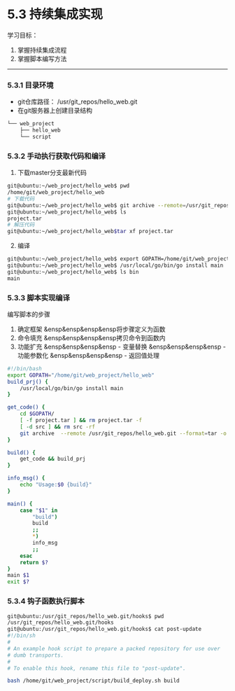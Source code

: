 # 5.3 持续集成实现
学习目标：

1. 掌握持续集成流程
2. 掌握脚本编写方法

---

### 5.3.1 目录环境

- git仓库路径：
/usr/git_repos/hello_web.git
- 在git服务器上创建目录结构
```bash
└── web_project
    ├── hello_web
    └── script
```

### 5.3.2 手动执行获取代码和编译
1. 下载master分支最新代码
```bash
git@ubuntu:~/web_project/hello_web$ pwd
/home/git/web_project/hello_web
# 下载代码
git@ubuntu:~/web_project/hello_web$ git archive --remote=/usr/git_repos/hello_web.git --format=tar -o project.tar master
git@ubuntu:~/web_project/hello_web$ ls
project.tar
# 解压代码
git@ubuntu:~/web_project/hello_web$tar xf project.tar
```

2. 编译
```bash
git@ubuntu:~/web_project/hello_web$ export GOPATH=/home/git/web_project/hello_web/
git@ubuntu:~/web_project/hello_web$ /usr/local/go/bin/go install main
git@ubuntu:~/web_project/hello_web$ ls bin
main
```

### 5.3.3 脚本实现编译
编写脚本的步骤
1. 确定框架
&ensp&ensp&ensp&ensp将步骤定义为函数
2. 命令填充
&ensp&ensp&ensp&ensp拷贝命令到函数内
3. 功能扩充
&ensp&ensp&ensp&ensp - 变量替换
&ensp&ensp&ensp&ensp - 功能参数化
&ensp&ensp&ensp&ensp - 返回值处理

```bash
#!/bin/bash
export GOPATH="/home/git/web_project/hello_web"
build_prj() {
	/usr/local/go/bin/go install main
}

get_code() {
	cd $GOPATH/
	[ -f project.tar ] && rm project.tar -f
	[ -d src ] && rm src -rf
	git archive  --remote /usr/git_repos/hello_web.git --format=tar -o project.tar master && tar xf project.tar
}

build() {
	get_code && build_prj
}

info_msg() {
	echo "Usage:$0 {build}"
}

main() {
	case "$1" in
	    "build")
		build
		;;
	    *)
		info_msg
		;;
	esac
	return $?
}
main $1
exit $?
```

### 5.3.4 钩子函数执行脚本

```bash
git@ubuntu:/usr/git_repos/hello_web.git/hooks$ pwd
/usr/git_repos/hello_web.git/hooks
git@ubuntu:/usr/git_repos/hello_web.git/hooks$ cat post-update
#!/bin/sh
#
# An example hook script to prepare a packed repository for use over
# dumb transports.
#
# To enable this hook, rename this file to "post-update".

bash /home/git/web_project/script/build_deploy.sh build
```


